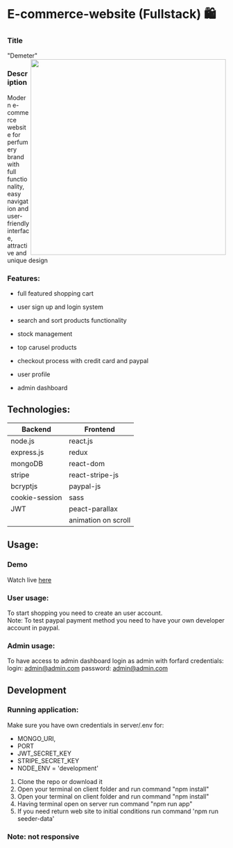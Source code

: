 # E-commerce-website (Fullstack) :shopping:

### Title
"Demeter" 
<img src="https://user-images.githubusercontent.com/102720711/206442450-d07c80b6-ea12-4ffe-986a-b4559b9a9d54.png" width = '450' align = "right"/> 

### Description
Modern e-commerce website for perfumery brand with full functionality, easy navigation and user-friendly interface, attractive and unique design </br>

### Features:
- full featured shopping cart
- user sign up and login system
- search and sort products functionality

- stock management
- top carusel products
- checkout process with credit card and paypal
- user profile
- admin dashboard <br />

## Technologies: 

|Backend | Frontend |
| --- | --- |
| node.js | react.js |
| express.js | redux |
| mongoDB | react-dom |
| stripe |  react-stripe-js |
| bcryptjs | paypal-js |
| cookie-session | sass|
| JWT | peact-parallax |
| | animation on scroll |
 
 
## Usage: 

### Demo
Watch live [here](https://www.youtube.com/watch?v=b24oov0fmkw)

### User usage: 
To start shopping you need to create an user account.<br/>
Note: To test paypal payment method you need to have your own developer account in paypal.

### Admin usage: 
To have access to admin dashboard login as admin with forfard credentials:<br/>
login: admin@admin.com 
password: admin@admin.com 

## Development

### Running application:
Make sure you have own credentials in server/.env for:
- MONGO_URI, 
- PORT
- JWT_SECRET_KEY
- STRIPE_SECRET_KEY
- NODE_ENV = 'development' 

1. Clone the repo or download it
2. Open your terminal on client folder and run command "npm install"
3. Open your terminal on client folder and run command "npm install"
4. Having terminal open on server run command "npm run app"
5. If you need return web site to initial conditions run command 'npm run seeder-data'

### Note: not responsive

